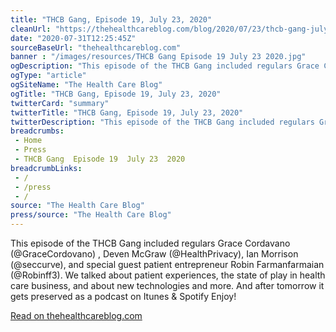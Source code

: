 ```yaml
--- 
title: "THCB Gang, Episode 19, July 23, 2020"
cleanUrl: "https://thehealthcareblog.com/blog/2020/07/23/thcb-gang-july-23-here-live-at-1pm-pt-4pm-et/"
date: "2020-07-31T12:25:45Z"
sourceBaseUrl: "thehealthcareblog.com"
banner : "/images/resources/THCB Gang Episode 19 July 23 2020.jpg"
ogDescription: "This episode of the THCB Gang included regulars Grace Cordavano (@GraceCordovano) , Deven McGraw (@HealthPrivacy), Ian Morrison (@seccurve), and special guest patient entrepreneur Robin Farmanfarmaian (@Robinff3). We talked about patient experiences, the state of play in health care business, and about new technologies and more. And after tomorrow it gets preserved as a podcast on..."
ogType: "article"
ogSiteName: "The Health Care Blog"
ogTitle: "THCB Gang, Episode 19, July 23, 2020"
twitterCard: "summary"
twitterTitle: "THCB Gang, Episode 19, July 23, 2020"
twitterDescription: "This episode of the THCB Gang included regulars Grace Cordavano (@GraceCordovano) , Deven McGraw (@HealthPrivacy), Ian Morrison (@seccurve), and special guest patient entrepreneur Robin Farmanfarmaian (@Robinff3). We talked about patient experiences, the state of play in health care business, and..."
breadcrumbs:
 - Home
 - Press
 - THCB Gang  Episode 19  July 23  2020
breadcrumbLinks:
 - / 
 - /press
 - / 
source: "The Health Care Blog"
press/source: "The Health Care Blog"
---
```

This episode of the THCB Gang included regulars Grace Cordavano (@GraceCordovano) , Deven McGraw (@HealthPrivacy), Ian Morrison (@seccurve), and special guest patient entrepreneur Robin Farmanfarmaian (@Robinff3). We talked about patient experiences, the state of play in health care business, and about new technologies and more. And after tomorrow it gets preserved as a podcast on Itunes & Spotify Enjoy!  
  
[Read on thehealthcareblog.com](https://thehealthcareblog.com/blog/2020/07/23/thcb-gang-july-23-here-live-at-1pm-pt-4pm-et/)
